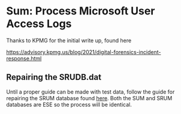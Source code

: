 # Sum: Process Microsoft User Access Logs

Thanks to KPMG for the initial write up, found here

https://advisory.kpmg.us/blog/2021/digital-forensics-incident-response.html

## Repairing the SRUDB.dat

Until a proper guide can be made with test data, follow the guide for repairing the SRUM database found [here](https://github.com/EricZimmerman/Srum). Both the SUM and SRUM databases are ESE so the process will be identical.
